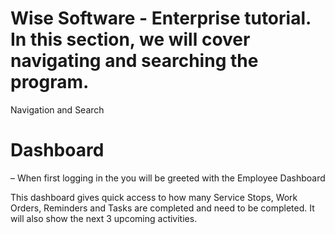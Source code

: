 # Wise Software - Enterprise tutorial. In this section, we will cover navigating and searching the program.

Navigation and Search

# Dashboard

– When first logging in the you will be greeted with the Employee Dashboard

This dashboard gives quick access to how many Service Stops, Work Orders, Reminders and Tasks are completed and need to be completed. It will also show the next 3 upcoming activities.
